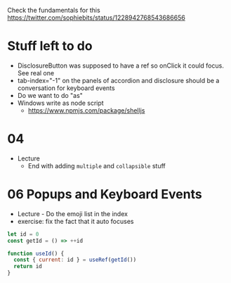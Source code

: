 Check the fundamentals for this https://twitter.com/sophiebits/status/1228942768543686656

# Stuff left to do

- DisclosureButton was supposed to have a ref so onClick it could focus. See real one
- tab-index="-1" on the panels of accordion and disclosure should be a conversation for keyboard events
- Do we want to do "as"
- Windows write as node script
  - https://www.npmjs.com/package/shelljs

# 04

- Lecture
  - End with adding `multiple` and `collapsible` stuff

# 06 Popups and Keyboard Events

- Lecture - Do the emoji list in the index
- exercise: fix the fact that it auto focuses

```js
let id = 0
const getId = () => ++id

function useId() {
  const { current: id } = useRef(getId())
  return id
}
```
